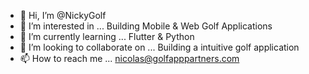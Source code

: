 - 👋 Hi, I’m @NickyGolf
- 👀 I’m interested in ... Building Mobile & Web Golf Applications
- 🌱 I’m currently learning ... Flutter & Python
- 💞️ I’m looking to collaborate on ... Building a intuitive golf application
- 📫 How to reach me ... nicolas@golfapppartners.com

<!---
NickyGolf/NickyGolf is a ✨ special ✨ repository because its `README.md` (this file) appears on your GitHub profile.
You can click the Preview link to take a look at your changes.
--->
